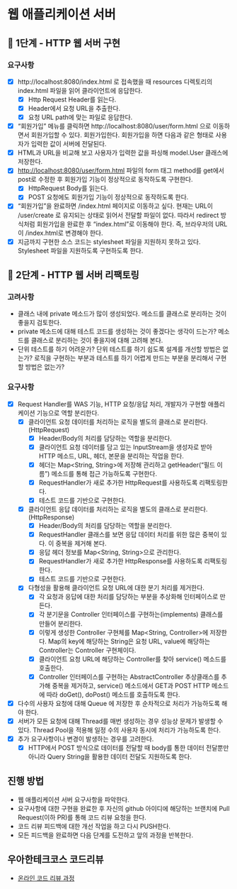 # 웹 애플리케이션 서버

## 🚀 1단계 - HTTP 웹 서버 구현

### 요구사항
- [x]  http://localhost:8080/index.html 로 접속했을 때 resources 디렉토리의 index.html 파일을 읽어 클라이언트에 응답한다.
    - [x]  Http Request Header를 읽는다.
    - [x]  Header에서 요청 URL을 추출한다.
    - [x]  요청 URL path에 맞는 파일로 응답한다.
- [x]  “회원가입” 메뉴를 클릭하면 http://localhost:8080/user/form.html 으로 이동하면서 회원가입할 수 있다. 회원가입한다. 회원가입을 하면 다음과 같은 형태로 사용자가 입력한 값이 서버에 전달된다.
- [x]  HTML과 URL을 비교해 보고 사용자가 입력한 값을 파싱해 model.User 클래스에 저장한다.
- [x]  [http://localhost:8080/user/form.html](http://localhost:8080/user/form.html) 파일의 form 태그 method를 get에서 post로 수정한 후 회원가입 기능이 정상적으로 동작하도록 구현한다.
    - [x] HttpRequest Body를 읽는다.
    - [x] POST 요청에도 회원가입 기능이 정상적으로 동작하도록 한다. 
- [x]  “회원가입”을 완료하면 /index.html 페이지로 이동하고 싶다. 현재는 URL이 /user/create 로 유지되는 상태로 읽어서 전달할 파일이 없다. 따라서 redirect 방식처럼 회원가입을 완료한 후 “index.html”로 이동해야 한다. 즉, 브라우저의 URL이 /index.html로 변경해야 한다.
- [x]  지금까지 구현한 소스 코드는 stylesheet 파일을 지원하지 못하고 있다. Stylesheet 파일을 지원하도록 구현하도록 한다.

## 🚀 2단계 - HTTP 웹 서버 리팩토링

### 고려사항

- 클래스 내에 private 메소드가 많이 생성되었다. 메소드를 클래스로 분리하는 것이 좋을지 검토한다.
- private 메소드에 대해 테스트 코드를 생성하는 것이 좋겠다는 생각이 드는가? 메소드를 클래스로 분리하는 것이 좋을지에 대해 고려해 본다.
- 단위 테스트를 하기 어려운가? 단위 테스트를 하기 쉽도록 설계를 개선할 방법은 없는가? 로직을 구현하는 부분과 테스트를 하기 어렵게 만드는 부분을 분리해서 구현할 방법은 없는가?

### 요구사항

- [x]  Request Handler를 WAS 기능, HTTP 요청/응답 처리, 개발자가 구현할 애플리케이션 기능으로 역할 분리한다.
    - [x]  클라이언트 요청 데이터를 처리하는 로직을 별도의 클래스로 분리한다.(HttpRequest)
        - [x]  Header/Body의 처리를 담당하는 역할을 분리한다.
        - [x]  클라이언트 요청 데이터를 담고 있는 InputStream을 생성자로 받아 HTTP 메소드, URL, 헤더, 본문을 분리하는 작업을 한다.
        - [x]  헤더는 Map<String, String>에 저장해 관리하고 getHeader(“필드 이름”) 메소드를 통해 접근 가능하도록 구현한다.
        - [x]  RequestHandler가 새로 추가한 HttpRequest를 사용하도록 리팩토링한다.
        - [x]  테스트 코드를 기반으로 구현한다.
    - [x]  클라이언트 응답 데이터를 처리하는 로직을 별도의 클래스로 분리한다.(HttpResponse)
        - [x]  Header/Body의 처리를 담당하는 역할을 분리한다.
        - [x]  RequestHandler 클래스를 보면 응답 데이터 처리를 위한 많은 중복이 있다. 이 중복을 제거해 본다.
        - [x]  응답 헤더 정보를 Map<String, String>으로 관리한다.
        - [x]  RequestHandler가 새로 추가한 HttpResponse를 사용하도록 리팩토링한다.
        - [x]  테스트 코드를 기반으로 구현한다.
    - [x]  다형성을 활용해 클라이언트 요청 URL에 대한 분기 처리를 제거한다.
        - [x]  각 요청과 응답에 대한 처리를 담당하는 부분을 추상화해 인터페이스로 만든다.
        - [x]  각 분기문을 Controller 인터페이스를 구현하는(implements) 클래스를 만들어 분리한다.
        - [x]  이렇게 생성한 Controller 구현체를 Map<String, Controller>에 저장한다. Map의 key에 해당하는 String은 요청 URL, value에 해당하는 Controller는 Controller 구현체이다.
        - [x]  클라이언트 요청 URL에 해당하는 Controller를 찾아 service() 메소드를 호출한다.
        - [x]  Controller 인터페이스를 구현하는 AbstractController 추상클래스를 추가해 중복을 제거하고, service() 메소드에서 GET과 POST HTTP 메소드에 따라 doGet(), doPost() 메소드를 호출하도록 한다.
- [x]  다수의 사용자 요청에 대해 Queue 에 저장한 후 순차적으로 처리가 가능하도록 해야 한다.
- [x]  서버가 모든 요청에 대해 Thread를 매번 생성하는 경우 성능상 문제가 발생할 수 있다. Thread Pool을 적용해 일정 수의 사용자 동시에 처리가 가능하도록 한다.
- [x]  추가 요구사항이나 변경이 발생하는 경우를 고려한다.
    - [x]  HTTP에서 POST 방식으로 데이터를 전달할 때 body를 통한 데이터 전달뿐만 아니라 Query String을 활용한 데이터 전달도 지원하도록 한다.

## 진행 방법
* 웹 애플리케이션 서버 요구사항을 파악한다.
* 요구사항에 대한 구현을 완료한 후 자신의 github 아이디에 해당하는 브랜치에 Pull Request(이하 PR)를 통해 코드 리뷰 요청을 한다.
* 코드 리뷰 피드백에 대한 개선 작업을 하고 다시 PUSH한다.
* 모든 피드백을 완료하면 다음 단계를 도전하고 앞의 과정을 반복한다.

## 우아한테크코스 코드리뷰
* [온라인 코드 리뷰 과정](https://github.com/woowacourse/woowacourse-docs/blob/master/maincourse/README.md)